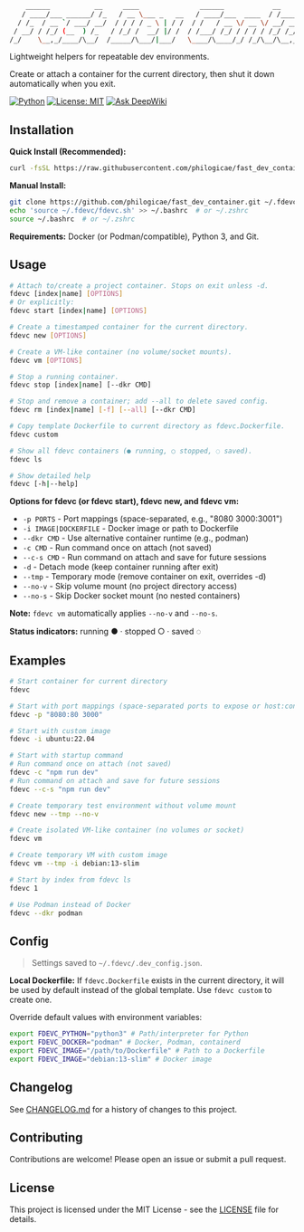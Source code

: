 ```bash
    ______           __     ____               ______            __        _                
   / ____/___ ______/ /_   / __ \___ _   __   / ____/___  ____  / /_____ _(_)___  ___  _____
  / /_  / __ `/ ___/ __/  / / / / _ \ | / /  / /   / __ \/ __ \/ __/ __ `/ / __ \/ _ \/ ___/
 / __/ / /_/ (__  ) /_   / /_/ /  __/ |/ /  / /___/ /_/ / / / / /_/ /_/ / / / / /  __/ /    
/_/    \__,_/____/\__/  /_____/\___/|___/   \____/\____/_/ /_/\__/\__,_/_/_/ /_/\___/_/     
```

Lightweight helpers for repeatable dev environments.

Create or attach a container for the current directory, then shut it down automatically when you exit.

[![Python](https://img.shields.io/badge/python-3%2B-blue)](https://www.python.org/downloads/)
[![License: MIT](https://img.shields.io/badge/License-MIT-yellow.svg)](https://opensource.org/licenses/MIT)
[![Ask DeepWiki](https://deepwiki.com/badge.svg)](https://deepwiki.com/philogicae/fast_dev_container)

## Installation

**Quick Install (Recommended):**
```bash
curl -fsSL https://raw.githubusercontent.com/philogicae/fast_dev_container/main/install | bash
```

**Manual Install:**
```bash
git clone https://github.com/philogicae/fast_dev_container.git ~/.fdevc
echo 'source ~/.fdevc/fdevc.sh' >> ~/.bashrc  # or ~/.zshrc
source ~/.bashrc  # or ~/.zshrc
```

**Requirements:** Docker (or Podman/compatible), Python 3, and Git.

## Usage

```bash
# Attach to/create a project container. Stops on exit unless -d.
fdevc [index|name] [OPTIONS]
# Or explicitly:
fdevc start [index|name] [OPTIONS]

# Create a timestamped container for the current directory.
fdevc new [OPTIONS]

# Create a VM-like container (no volume/socket mounts).
fdevc vm [OPTIONS]

# Stop a running container.
fdevc stop [index|name] [--dkr CMD]

# Stop and remove a container; add --all to delete saved config.
fdevc rm [index|name] [-f] [--all] [--dkr CMD]

# Copy template Dockerfile to current directory as fdevc.Dockerfile.
fdevc custom

# Show all fdevc containers (● running, ○ stopped, ◌ saved).
fdevc ls

# Show detailed help
fdevc [-h|--help]
```

**Options for fdevc (or fdevc start), fdevc new, and fdevc vm:**
- `-p PORTS` - Port mappings (space-separated, e.g., "8080 3000:3001")
- `-i IMAGE|DOCKERFILE` - Docker image or path to Dockerfile
- `--dkr CMD` - Use alternative container runtime (e.g., podman)
- `-c CMD` - Run command once on attach (not saved)
- `--c-s CMD` - Run command on attach and save for future sessions
- `-d` - Detach mode (keep container running after exit)
- `--tmp` - Temporary mode (remove container on exit, overrides -d)
- `--no-v` - Skip volume mount (no project directory access)
- `--no-s` - Skip Docker socket mount (no nested containers)

**Note:** `fdevc vm` automatically applies `--no-v` and `--no-s`.

**Status indicators:** running ● · stopped ○ · saved ◌

## Examples

```bash
# Start container for current directory
fdevc

# Start with port mappings (space-separated ports to expose or host:container)
fdevc -p "8080:80 3000"

# Start with custom image
fdevc -i ubuntu:22.04

# Start with startup command
# Run command once on attach (not saved)
fdevc -c "npm run dev"
# Run command on attach and save for future sessions
fdevc --c-s "npm run dev"

# Create temporary test environment without volume mount
fdevc new --tmp --no-v

# Create isolated VM-like container (no volumes or socket)
fdevc vm

# Create temporary VM with custom image
fdevc vm --tmp -i debian:13-slim

# Start by index from fdevc ls
fdevc 1

# Use Podman instead of Docker
fdevc --dkr podman
```

## Config

> Settings saved to `~/.fdevc/.dev_config.json`.

**Local Dockerfile:** If `fdevc.Dockerfile` exists in the current directory, it will be used by default instead of the global template. Use `fdevc custom` to create one.

Override default values with environment variables:
```bash
export FDEVC_PYTHON="python3" # Path/interpreter for Python
export FDEVC_DOCKER="podman" # Docker, Podman, containerd
export FDEVC_IMAGE="/path/to/Dockerfile" # Path to a Dockerfile
export FDEVC_IMAGE="debian:13-slim" # Docker image
```

## Changelog

See [CHANGELOG.md](CHANGELOG.md) for a history of changes to this project.

## Contributing

Contributions are welcome! Please open an issue or submit a pull request.

## License

This project is licensed under the MIT License - see the [LICENSE](LICENSE) file for details.